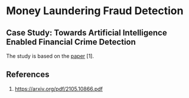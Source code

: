 # Money Laundering Fraud Detection

## Case Study: Towards Artificial Intelligence Enabled Financial Crime Detection

The study is based on the [paper](https://arxiv.org/pdf/2105.10866.pdf) [1].

## References
1) https://arxiv.org/pdf/2105.10866.pdf

